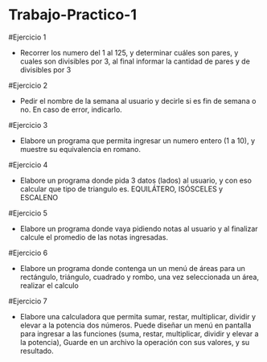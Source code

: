# Trabajo-Practico-1

#Ejercicio 1

- Recorrer los numero del 1 al 125, y determinar cuáles son pares, y cuales son divisibles
por 3, al final informar la cantidad de pares y de divisibles por 3

#Ejercicio 2

- Pedir el nombre de la semana al usuario y decirle si es fin de semana o no. En caso de
error, indicarlo.

#Ejercicio 3

- Elabore un programa que permita ingresar un numero entero (1 a 10), y muestre su
equivalencia en romano.

#Ejercicio 4

- Elabore un programa donde pida 3 datos (lados) al usuario, y con eso calcular que tipo
de triangulo es. EQUILÁTERO, ISÓSCELES y ESCALENO

#Ejercicio 5

- Elabore un programa donde vaya pidiendo notas al usuario y al finalizar calcule el
promedio de las notas ingresadas.

#Ejercicio 6 

- Elabore un programa donde contenga un un menú de áreas para un rectángulo,
triángulo, cuadrado y rombo, una vez seleccionada un área, realizar el calculo

#Ejercicio 7

- Elabore una calculadora que permita sumar, restar, multiplicar, dividir y elevar a la
potencia dos números. Puede diseñar un menú en pantalla para ingresar a las funciones
(suma, restar, multiplicar, dividir y elevar a la potencia), Guarde en un archivo la
operación con sus valores, y su resultado.
